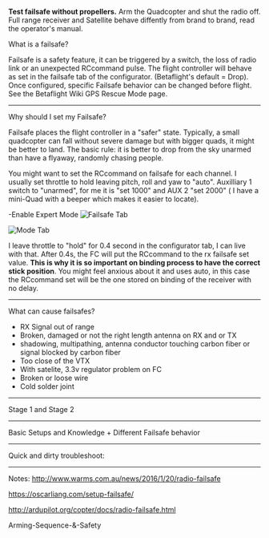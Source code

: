 **Test failsafe without propellers.**
Arm the Quadcopter and shut the radio off.
Full range receiver and Satellite behave diffently from brand to brand, read the operator's manual.

What is a failsafe?

Failsafe is a safety feature, it can be triggered by a switch, the loss of radio link or an unexpected RCcommand pulse. The flight controller will behave as set in the failsafe tab of the configurator. (Betaflight's default = Drop). Once configured, specific Failsafe behavior can be changed before flight. See the Betaflight Wiki GPS Rescue Mode page.

---

Why should I set my Failsafe?

Failsafe places the flight controller in a "safer" state. Typically, a small quadcopter can fall without severe damage but with bigger quads, it might be better to land. The basic rule: it is better to drop from the sky unarmed than have a flyaway, randomly chasing people.

You might want to set the RCcommand on failsafe for each channel. I usually set throttle to hold leaving pitch, roll and yaw to "auto". Auxilliary 1 switch to "unarmed", for me it is "set 1000" and AUX 2 "set 2000" ( I have a mini-Quad with a beeper which makes it easier to locate).

-Enable Expert Mode
![Failsafe Tab](https://user-images.githubusercontent.com/25552059/44224354-2a14cb80-a158-11e8-884a-c9abeca80c3f.PNG)

![Mode Tab](https://user-images.githubusercontent.com/25552059/44224487-8a0b7200-a158-11e8-9a97-ae17a388c297.PNG)

I leave throttle to "hold" for 0.4 second in the configurator tab, I can live with that. After 0.4s, the FC will put the RCcommand to the rx failsafe set value. **This is why it is so important on binding process to have the correct stick position**. You might feel anxious about it and uses auto, in this case the RCcommand set will be the one stored on binding of the receiver with no delay.

---

What can cause failsafes?

- RX Signal out of range
- Broken, damaged or not the right length antenna on RX and or TX
- shadowing, multipathing, antenna conductor touching carbon fiber or signal blocked by carbon fiber
- Too close of the VTX
- With satelite, 3.3v regulator problem on FC
- Broken or loose wire
- Cold solder joint

---

Stage 1 and Stage 2

---

Basic Setups and Knowledge + Different Failsafe behavior

---

Quick and dirty troubleshoot:

---

Notes:
http://www.warms.com.au/news/2016/1/20/radio-failsafe

https://oscarliang.com/setup-failsafe/

http://ardupilot.org/copter/docs/radio-failsafe.html

Arming-Sequence-&-Safety
